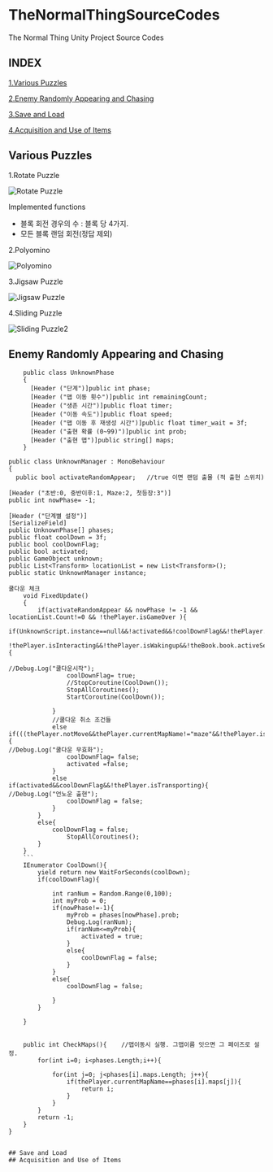 # TheNormalThingSourceCodes
The Normal Thing Unity Project Source Codes

## INDEX
[1.Various Puzzles](#various-puzzles)

[2.Enemy Randomly Appearing and Chasing](#enemy-randomly-appearing-and-chasing)

[3.Save and Load](#save-and-load)

[4.Acquisition and Use of Items](#acquisition-and-use-of-items)


## Various Puzzles

1.Rotate Puzzle

![Rotate Puzzle](https://user-images.githubusercontent.com/70127676/93859850-25d51800-fcf9-11ea-8b1a-316555aded4d.gif)

Implemented functions

- 블록 회전 경우의 수 : 블록 당 4가지.
- 모든 블록 랜덤 회전(정답 제외)

2.Polyomino

![Polyomino](https://user-images.githubusercontent.com/70127676/93859916-37b6bb00-fcf9-11ea-9232-cd3fbf2ea2ac.gif)

3.Jigsaw Puzzle

![Jigsaw Puzzle](https://user-images.githubusercontent.com/70127676/93859883-2c638f80-fcf9-11ea-8388-b35f7d833470.gif)

4.Sliding Puzzle

![Sliding Puzzle2](https://user-images.githubusercontent.com/70127676/93860447-173b3080-fcfa-11ea-9341-8224531c3690.gif)

## Enemy Randomly Appearing and Chasing
```
    public class UnknownPhase
    {
      [Header ("단계")]public int phase;
      [Header ("맵 이동 횟수")]public int remainingCount;
      [Header ("생존 시간")]public float timer;
      [Header ("이동 속도")]public float speed;
      [Header ("맵 이동 후 재생성 시간")]public float timer_wait = 3f;
      [Header ("출현 확률 (0~99)")]public int prob;
      [Header ("출현 맵")]public string[] maps;    
    }
```
    public class UnknownManager : MonoBehaviour
    {
      public bool activateRandomAppear;   //true 이면 랜덤 출몰 (적 출현 스위치)

    [Header ("초반:0, 중반이후:1, Maze:2, 첫등장:3")]
    public int nowPhase= -1;
    
    [Header ("단계별 설정")]
    [SerializeField]
    public UnknownPhase[] phases;
    public float coolDown = 3f;
    public bool coolDownFlag;
    public bool activated;
    public GameObject unknown;
    public List<Transform> locationList = new List<Transform>();
    public static UnknownManager instance;

```
쿨다운 체크
    void FixedUpdate()
    {
        if(activateRandomAppear && nowPhase != -1 && locationList.Count!=0 && !thePlayer.isGameOver ){
            if(UnknownScript.instance==null&&!activated&&!coolDownFlag&&!thePlayer.notMove&&!thePlayer.isPlayingGame&&!thePlayer.isPlayingPuzzle&&
            !thePlayer.isInteracting&&!thePlayer.isWakingup&&!theBook.book.activeSelf){

//Debug.Log("쿨다운시작");
                coolDownFlag= true;
                //StopCoroutine(CoolDown());
                StopAllCoroutines();
                StartCoroutine(CoolDown());
                
            }
            //쿨다운 취소 조건들
            else if(((thePlayer.notMove&&thePlayer.currentMapName!="maze"&&!thePlayer.isWakingup)||thePlayer.isInteracting||thePlayer.isPlayingPuzzle||thePlayer.isPlayingGame||thePlayer.isWakingup||theBook.book.activeSelf)){
//Debug.Log("쿨다운 무효화");
                coolDownFlag= false;
                activated =false;
            }
            else if(activated&&coolDownFlag&&!thePlayer.isTransporting){
//Debug.Log("언노운 출현");
                coolDownFlag = false;
            }
        }
        else{
            coolDownFlag = false;
                StopAllCoroutines();
        } 
    }
    ```
    IEnumerator CoolDown(){
        yield return new WaitForSeconds(coolDown);
        if(coolDownFlag){

            int ranNum = Random.Range(0,100);
            int myProb = 0;
            if(nowPhase!=-1){
                myProb = phases[nowPhase].prob;
                Debug.Log(ranNum);
                if(ranNum<=myProb){
                    activated = true;
                }
                else{
                    coolDownFlag = false;
                }
            }
            else{
                coolDownFlag = false;
                
            }
        }
         
    }


    public int CheckMaps(){    //맵이동시 실행. 그맵이름 잇으면 그 페이즈로 설정.
        for(int i=0; i<phases.Length;i++){
                
            for(int j=0; j<phases[i].maps.Length; j++){
                if(thePlayer.currentMapName==phases[i].maps[j]){
                    return i;
                }
            }
        }
        return -1;
    }
}


## Save and Load
## Acquisition and Use of Items
